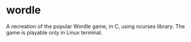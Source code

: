 # wordle
A recreation of the popular Wordle game, in C, using ncurses library. The game is playable only in Linux terminal.
